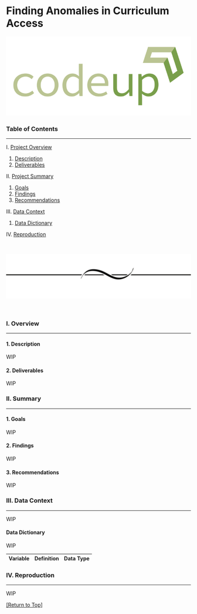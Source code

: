 Finding Anomalies in Curriculum Access
===

![](logo.png)

### Table of Contents
---

I.   [Project Overview](#i-overview)
1.   [Description     ](#1-description)
2.   [Deliverables    ](#2-deliverables)

II.  [Project Summary ](#ii-summary)
1.   [Goals           ](#1-goals)
2.   [Findings        ](#2-findings)
3.   [Recommendations ](#3-recommendations)

III. [Data Context    ](#iii-data-context)
1.   [Data Dictionary ](#data-dictionary)

IV.  [Reproduction    ](#iv-reproduction)

<br>

![](divider.png)

<br>

### I. Overview
---

#### 1. Description

WIP

#### 2. Deliverables

WIP

### II. Summary
---

#### 1. Goals

WIP

#### 2. Findings

WIP

#### 3. Recommendations

WIP

### III. Data Context
---

WIP

#### Data Dictionary

WIP


| Variable              | Definition                                         | Data Type |
|:---------------------:|:--------------------------------------------------:|:---------:|


### IV. Reproduction
---

WIP

[[Return to Top]](#finding-anomalies-in-curriculum-access)
